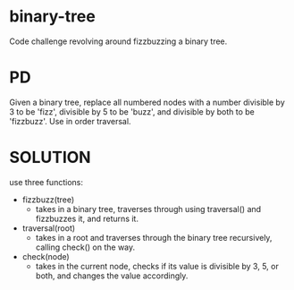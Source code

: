 # binary-tree
Code challenge revolving around fizzbuzzing a binary tree.
# PD 
Given a binary tree, replace all numbered nodes with a number divisible by 3 to be 'fizz', divisible by 5 to be 'buzz', and divisible by both to be 'fizzbuzz'. 
Use in order traversal. 
# SOLUTION 
use three functions:
- fizzbuzz(tree)
    - takes in a binary tree, traverses through using traversal() and fizzbuzzes it, and returns it.
- traversal(root)
    - takes in a root and traverses through the binary tree recursively, calling check() on the way.
- check(node)
    - takes in the current node, checks if its value is divisible by 3, 5, or both, and changes the value accordingly.
